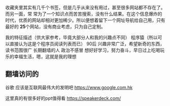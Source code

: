 收藏夹里其实有几千个书签，但是几乎从来没有用过，甚至很多网站都不存在了。而另一面，常
常为了一个知识点而苦苦搜索，没有什么结果。在这个信息爆炸的时代，优质的网站却相对更加稀少。所以便想着留下一个网址导航给自己用，只有最好的
**25**个网站，没有商业考虑，只为自己定制。

我的特征描述（供大家参考，毕竟大部分人和我的兴趣点不同）
程序猿（所以可以直接认为这是个程序员阅读列表而已）
90后
兴趣非常广泛，希望新奇的东西，读书范围很广
长期翻墙的人
政治不感冒
想好好学习，努力奋斗，早日过上吃喝玩乐的幸福生活，嗯，这就是我的理想





## 翻墙访问的


谷歌 应该是互联网最伟大的发明吧
https://www.google.com.hk


这里真的有很多好的ppt值得看
https://speakerdeck.com/

